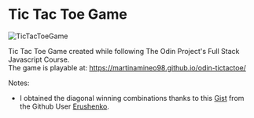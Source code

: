 # Tic Tac Toe Game

![TicTacToeGame](https://user-images.githubusercontent.com/80021258/186141867-212f04b1-893e-4e94-bf4e-074e63bb785e.gif)

Tic Tac Toe Game created while following The Odin Project's Full Stack Javascript Course.<br>
The game is playable at: https://martinamineo98.github.io/odin-tictactoe/

Notes:
- I obtained the diagonal winning combinations thanks to this [Gist](https://gist.github.com/Erushenko/308b4ab9dfd0bdfae12e72ccc710376a) from the Github User [Erushenko](https://github.com/erushenko).
